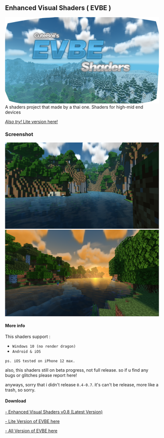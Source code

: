 ## Enhanced Visual Shaders ( EVBE )
![](evbe_thumbnail.png)
A shaders project that made by a thai one.
Shaders for high-mid end devices

[_Also try!_ Lite version here!](https://github.com/ShieruG/Enhanced-Visual-Shaders/tree/lite)

### Screenshot
![](sc_1.png)
![](sc_2.png)

#### More info

This shaders support :
- `Windows 10 (no render dragon)`
- `Android & iOS`

`ps. iOS tested on iPhone 12 max.`

also, this shaders still on beta progress, not full release.
so if u find any bugs or glitches please report here!

anyways, sorry that i didn't release `0.4-0.7`.
it's can't be release, more like a trash, so sorry.

#### Download
[ - Enhanced Visual Shaders v0.8 (Latest Version)](https://github.com/ShieruG/Enhanced-Visual-Shaders/releases/download/0.8b/evpe_0.8.0.mcpack)

[ - Lite Version of EVBE here](https://github.com/ShieruG/Enhanced-Visual-Shaders/tree/lite)

[ - All Version of EVBE here](https://github.com/ShieruG/Enhanced-Visual-Shaders/releases)
